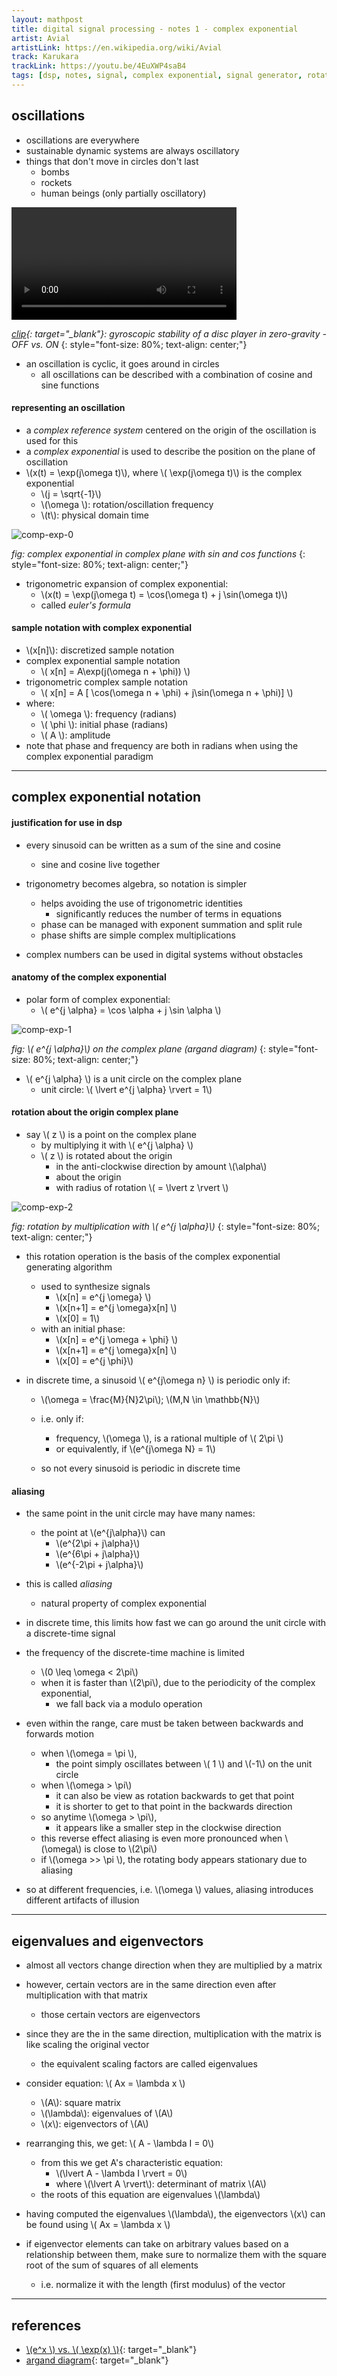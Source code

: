 ```yaml
---
layout: mathpost
title: digital signal processing - notes 1 - complex exponential
artist: Avial
artistLink: https://en.wikipedia.org/wiki/Avial
track: Karukara
trackLink: https://youtu.be/4EuXWP4saB4
tags: [dsp, notes, signal, complex exponential, signal generator, rotation, argand plane]
---
```



## oscillations 
- oscillations are everywhere
- sustainable dynamic systems are always oscillatory
- things that don't move in circles don't last
    - bombs
    - rockets
    - human beings (only partially oscillatory)

<video class="mx-auto my-1" controls width="360">

    <source src="/media/blogAssets/dsp/cd-osc-stability.mp4" type="video/mp4">

    Sorry, your browser doesn't support embedded videos.

</video>

*[clip](https://youtu.be/1RkBwvuF80I){: target="_blank"}: gyroscopic stability of a disc player in zero-gravity - OFF vs. ON*
{: style="font-size: 80%; text-align: center;"}

- an oscillation is cyclic, it goes around in circles
    - all oscillations can be described with a combination of cosine and sine functions 



#### representing an oscillation 
- a *complex reference system* centered on the origin of the oscillation is used for this
- a *complex exponential* is used to describe the position on the plane of oscillation
- \\(x(t) = \exp(j\omega t)\\), where \\( \exp(j\omega t)\\) is the complex exponential
    - \\(j = \sqrt{-1}\\)
    - \\(\omega \\): rotation/oscillation frequency 
    - \\(t\\): physical domain time 


<img class="plot mx-auto text-center img-fluid" src="/media/blogAssets/dsp/comp_exp_0.jpg" alt="comp-exp-0">

*fig: complex exponential in complex plane with sin and cos functions*
{: style="font-size: 80%; text-align: center;"}

- trigonometric expansion of complex exponential:
    - \\(x(t) = \exp(j\omega t) = \cos(\omega t) + j \sin(\omega t)\\)
    - called *euler's formula*

#### sample notation with complex exponential 

- \\(x[n]\\): discretized sample notation
- complex exponential sample notation
    - \\( x[n] = A\exp(j(\omega n + \phi)) \\)
- trigonometric complex sample notation
    - \\( x[n] = A [ \cos(\omega n + \phi) + j\sin(\omega n + \phi)] \\)
- where:
    - \\( \omega \\): frequency (radians)
    - \\( \phi \\): initial phase (radians)
    - \\( A \\): amplitude 
- note that phase and frequency are both in radians when using the complex exponential paradigm

<hr>

## complex exponential notation

#### justification for use in dsp
- every sinusoid can be written as a sum of the sine and cosine
    - sine and cosine live together

- trigonometry becomes algebra, so notation is simpler
    - helps avoiding the use of trigonometric identities 
        - significantly reduces the number of terms in equations
    - phase can be managed with exponent summation and split rule
    - phase shifts are simple complex multiplications
    
- complex numbers can be used in digital systems without obstacles

#### anatomy of the complex exponential

- polar form of complex exponential:
    - \\( e^{j \alpha} = \cos \alpha + j \sin \alpha \\)

<img class="plot mx-auto text-center img-fluid" src="/media/blogAssets/dsp/comp_exp_1.png" alt="comp-exp-1">

*fig: \\( e^{j \alpha}\\) on the complex plane (argand diagram)*
{: style="font-size: 80%; text-align: center;"}

- \\( e^{j \alpha} \\) is a unit circle on the complex plane 
    - unit circle: \\( \lvert e^{j \alpha}  \rvert = 1\\) 

#### rotation about the origin complex plane

- say \\( z \\) is a point on the complex plane
    - by multiplying it with \\( e^{j \alpha} \\) 
    - \\( z \\) is rotated about the origin 
        - in the anti-clockwise direction by amount \\(\alpha\\)
        - about the origin 
        - with radius of rotation \\( = \lvert z \rvert \\)

<img class="plot mx-auto text-center img-fluid" src="/media/blogAssets/dsp/comp_exp_2.png" alt="comp-exp-2">

*fig: rotation by multiplication with \\( e^{j \alpha}\\)*
{: style="font-size: 80%; text-align: center;"}

- this rotation operation is the basis of the complex exponential generating algorithm
    - used to synthesize signals
        - \\(x[n] =  e^{j \omega} \\)
        - \\(x[n+1] =  e^{j \omega}x[n] \\)
        - \\(x[0] = 1\\)
    - with an initial phase:
        - \\(x[n] =  e^{j \omega + \phi} \\)
        - \\(x[n+1] =  e^{j \omega}x[n] \\)
        - \\(x[0] = e^{j \phi}\\)

- in discrete time, a sinusoid \\( e^{j\omega n} \\) is periodic only if:
    - \\(\omega = \frac{M}{N}2\pi\\); \\(M,N \in \mathbb{N}\\)
    - i.e. only if: 
        - frequency, \\(\omega \\), is a rational multiple of \\( 2\pi \\)
        - or equivalently, if \\(e^{j\omega N} = 1\\)

    - so not every sinusoid is periodic in discrete time

#### aliasing 

- the same point in the unit circle may have many names:
    - the point at \\(e^{j\alpha}\\) can 
        - \\(e^{2\pi + j\alpha}\\)
        - \\(e^{6\pi + j\alpha}\\)
        - \\(e^{-2\pi + j\alpha}\\)
- this is called *aliasing*
    - natural property of complex exponential
- in discrete time, this limits how fast we can go around the unit circle with a discrete-time signal 

- the frequency of the discrete-time machine is limited 
    - \\(0 \leq \omega < 2\pi\\)
    - when it is faster than \\(2\pi\\), due to the periodicity of the complex exponential, 
        - we fall back via a modulo operation

- even within the range, care must be taken between backwards and forwards motion
    - when \\(\omega = \pi \\), 
        - the point simply oscillates between \\( 1 \\) and \\(-1\\) on the unit circle
    - when \\(\omega > \pi\\)
        - it can also be view as rotation backwards to get that point
        - it is shorter to get to that point in the backwards direction
    - so anytime \\(\omega > \pi\\), 
        - it appears like a smaller step in the clockwise direction
    - this reverse effect aliasing is even more pronounced when \\(\omega\\) is close to \\(2\pi\\)
    - if \\(\omega >> \pi \\), the rotating body appears stationary due to aliasing

- so at different frequencies, i.e. \\(\omega \\) values, aliasing introduces different artifacts of illusion

<hr>

## eigenvalues and eigenvectors

- almost all vectors change direction when they are multiplied by a matrix  
- however, certain vectors are in the same direction even after multiplication with that matrix 
    - those certain vectors are eigenvectors
- since they are the in the same direction, multiplication with the matrix is like scaling the original vector 
    - the equivalent scaling factors are called eigenvalues

- consider equation: \\( Ax = \lambda x \\)
    - \\(A\\): square matrix
    - \\(\lambda\\): eigenvalues of \\(A\\)
    - \\(x\\): eigenvectors of \\(A\\)
- rearranging this, we get: \\( A - \lambda I = 0\\) 
    - from this we get A's characteristic equation:
        - \\(\lvert A - \lambda I \rvert = 0\\)
        - where \\(\lvert A \rvert\\): determinant of matrix \\(A\\)
    - the roots of this equation are eigenvalues \\(\lambda\\)
- having computed the eigenvalues \\(\lambda\\), the eigenvectors \\(x\\) can be found using \\( Ax = \lambda x \\)

- if eigenvector elements can take on arbitrary values based on a relationship between them, make sure to normalize them with the square root of the sum of squares of all elements 
    - i.e. normalize it with the length (first modulus) of the vector 



<hr>

## references 
- [\\(e^x \\) vs. \\( \exp(x) \\)](https://tex.stackexchange.com/a/254786){: target="_blank"}
- [argand diagram](http://mathworld.wolfram.com/ArgandDiagram.html){: target="_blank"}